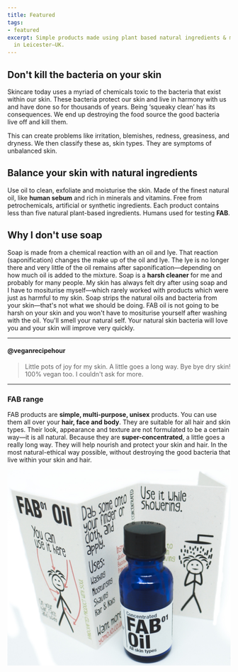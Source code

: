 ```yaml
---
title: Featured
tags:
- featured
excerpt: Simple products made using plant based natural ingredients & materials handcrafted
  in Leicester—UK.
---
```


## Don't kill the bacteria on your skin

Skincare today uses a myriad of chemicals toxic to the bacteria that exist within our skin. These bacteria protect our skin and live in harmony with us and have done so for thousands of years. Being ‘squeaky clean’ has its consequences. We end up destroying the food source the good bacteria live off and kill them.

This can create problems like irritation, blemishes, redness, greasiness, and dryness. We then classify these as, skin types. They are symptoms of unbalanced skin.

## Balance your skin with natural ingredients

Use oil to clean, exfoliate and moisturise the skin. Made of the finest natural oil, like **human sebum** and rich in minerals and vitamins. Free from petrochemicals, artificial or synthetic ingredients. Each product contains less than five natural plant-based ingredients. Humans used for testing **FAB**.

## Why I don't use soap

Soap is made from a chemical reaction with an oil and lye. That reaction (saponification) changes the make up of the oil and lye. The lye is no longer there and very little of the oil remains after saponification—depending on how much oil is added to the mixture. Soap is a **harsh cleaner** for me and probably for many people. My skin has always felt dry after using soap and I have to mositurise myself—which rarely worked with products which were just as harmful to my skin. Soap strips the natural oils and bacteria from your skin—that's not what we should be doing. FAB oil is not going to be harsh on your skin and you won't have to mositurise yourself after washing with the oil. You'll smell your natural self. Your natural skin bacteria will love you and your skin will improve very quickly.

***

#### @veganrecipehour
> Little pots of joy for my skin. A little goes a long way. Bye bye dry skin! 
100% vegan too. I couldn't ask for more.

***

### FAB range

FAB products are **simple, multi-purpose, unisex** products. You can use them all over your **hair, face and body**. They are suitable for all hair and skin types. Their look, appearance and texture are not formulated to be a certain way—it is all natural. Because they are **super-concentrated**, a little goes a really long way. They will help nourish and protect your skin and hair. In the most natural-ethical way possible, without destroying the good bacteria that live within your skin and hair.

![fab 01 oil and instruction card](/uploads/fab-oil-and-card.jpeg)
